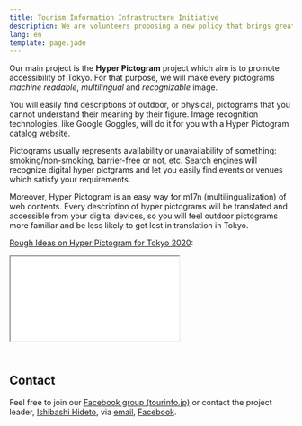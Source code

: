 ```yaml
---
title: Tourism Information Infrastructure Initiative
description: We are volunteers proposing a new policy that brings greater experiences for visitors to Japan. We aim to have the policy implemented by Tokyo 2020.
lang: en
template: page.jade
---
```


Our main project is the **Hyper Pictogram** project which aim is to promote accessibility of Tokyo. For that purpose, we will make every pictograms _machine readable_, _multilingual_ and _recognizable_ image.

You will easily find descriptions of outdoor, or physical, pictograms that you cannot understand their meaning by their figure. Image recognition technologies, like Google Goggles, will do it for you with a Hyper Pictogram catalog website.

Pictograms usually represents availability or unavailability of something: smoking/non-smoking, barrier-free or not, etc. Search engines will recognize digital hyper pictgrams and let you easily find events or venues which satisfy your requirements.

Moreover, Hyper Pictogram is an easy way for m17n (multilingualization) of web contents. Every description of hyper pictograms will be translated and accessible from your digital devices, so you will feel outdoor pictograms more familiar and be less likely to get lost in translation in Tokyo.

[Rough Ideas on Hyper Pictogram for Tokyo 2020](http://www.slideshare.net/HidetoIshibashi/hyper-pictogram-rough-ideas):

<div class="embed-responsive embed-responsive-4by3 text-center" style="margin-bottom: 4em;">
  <iframe class="embed-responsive-item" src="//www.slideshare.net/slideshow/embed_code/39008003" allowfullscreen> </iframe>
</div>


Contact
-------

Feel free to join our [Facebook group (tourinfo.jp)][1] or contact the project leader, [Ishibashi Hideto][2], via [email][3], [Facebook][4].


[1]: https://www.facebook.com/groups/267182690120144/
[2]: http://ishibashihideto.net
[3]: mailto:hidetoi@gmail.com
[4]: https://www.facebook.com/ishibashi.hideto
